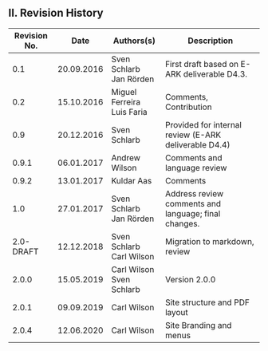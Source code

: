 
## II. Revision History

| Revision No. | Date       | Authors(s)                       | Description                               |
|--------------|------------|----------------------------------|-------------------------------------------|
| 0.1          | 20.09.2016 | Sven Schlarb <br/>Jan Rörden     | First draft based on E-ARK deliverable D4.3.           |
| 0.2          | 15.10.2016 | Miguel Ferreira <br/>Luis Faria  | Comments, Contribution                                 |
| 0.9          | 20.12.2016 | Sven Schlarb                     | Provided for internal review (E-ARK deliverable D4.4)  |
| 0.9.1        | 06.01.2017 | Andrew Wilson                    | Comments and language review                           |
| 0.9.2        | 13.01.2017 | Kuldar Aas                       | Comments                                               |
| 1.0          | 27.01.2017 | Sven Schlarb <br/>Jan Rörden     | Address review comments and language; final changes.   |
| 2.0-DRAFT    | 12.12.2018 | Sven Schlarb <br/>Carl Wilson    | Migration to markdown, review                          |
| 2.0.0        | 15.05.2019 | Carl Wilson <br/>Sven Schlarb    | Version 2.0.0                                          |
| 2.0.1        | 09.09.2019 | Carl Wilson                      | Site structure and PDF layout                          |
| 2.0.4        | 12.06.2020 | Carl Wilson                      | Site Branding and menus                                |
